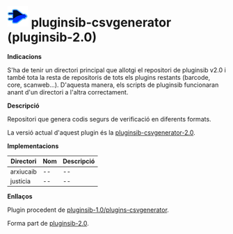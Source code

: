 # ![Logo](https://github.com/GovernIB/maven/raw/binaris/pluginsib/projectinfo_Attachments/icon.jpg) pluginsib-csvgenerator  (pluginsib-2.0)

**Indicacions**

S'ha de tenir un directori principal que allotgi el repositori de pluginsib v2.0 i també tota la resta de repositoris de tots els plugins restants (barcode, core, scanweb...). D'aquesta manera, els scripts de pluginsib funcionaran anant d'un directori a l'altra correctament.


**Descripció**


Repositori que genera codis segurs de verificació en diferents formats.

La versió actual d'aquest plugin és la [pluginsib-csvgenerator-2.0](https://github.com/GovernIB/pluginsib-csvgenerator/tree/pluginsib-csvgenerator-2.0).


**Implementacions**

Directori | Nom | Descripció
------------ | ------------- | -------------
arxiucaib | -- | -- 
justicia | -- | --


**Enllaços**


Plugin procedent de [pluginsib-1.0/plugins-csvgenerator](https://github.com/GovernIB/pluginsib/tree/pluginsib-1.0/plugins-csvgenerator).  

Forma part de [pluginsib-2.0](https://github.com/GovernIB/pluginsib/tree/pluginsib-2.0).
